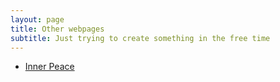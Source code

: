 ```yaml
---
layout: page
title: Other webpages
subtitle: Just trying to create something in the free time
---
```


- [Inner Peace](https://rs9899.github.io/others/blank)
